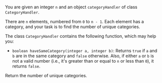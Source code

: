 You are given an integer `n` and an object `categoryHandler` of class `CategoryHandler`.

There are `n` elements, numbered from `0` to `n - 1`. Each element has a category, and your task is to find the number of unique categories.

The class `CategoryHandler` contains the following function, which may help you:

- `boolean haveSameCategory(integer a, integer b)`: Returns `true` if `a` and `b` are in the same category and `false` otherwise. Also, if either `a` or `b` is not a valid number (i.e., it's greater than or equal to `n` or less than `0`), it returns `false`.

Return the number of unique categories.